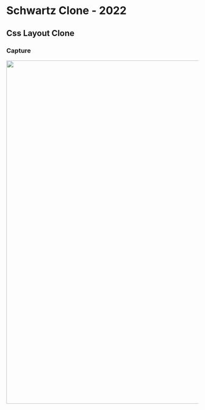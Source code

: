 # Schwartz Clone - 2022

## Css Layout Clone

### Capture
<img src="https://user-images.githubusercontent.com/83111413/169887119-c933668d-f7b8-4528-8400-d114566f52bc.png" style="width: 900px"/>
